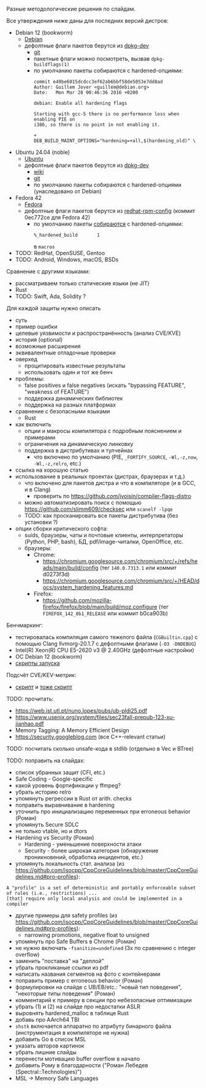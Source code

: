 Разные методологические решения по слайдам.

Все утверждения ниже даны для последних версий дистров:
  - Debian 12 (bookworm)
    * [Debian](https://wiki.debian.org/HardeningWalkthrough#Selecting_security_hardening_options)
    * дефолтные флаги пакетов берутся из [dpkg-dev](https://packages.debian.org/bookworm/dpkg-dev)
      + [git](https://salsa.debian.org/dpkg-team/dpkg)
      + пакетные флаги можно посмотреть, вызвав `dpkg-buildflags(1)`
      + по умолчанию пакеты собираются с hardened-опциями:
        ```
        commit e49be6015dcdcc3ef62ab6bbf58de5053e7dd8ad
        Author: Guillem Jover <guillem@debian.org>
        Date:   Mon Mar 28 00:46:36 2016 +0200

        debian: Enable all hardening flags

        Starting with gcc-5 there is no performance loss when enabling PIE on
        i386, so there is no point in not enabling it.

        +       DEB_BUILD_MAINT_OPTIONS="hardening=+all,$(hardening_old)" \
        ```
  - Ubuntu 24.04 (noble)
    * [Ubuntu](https://wiki.ubuntu.com/Security/Features)
    * дефолтные флаги пакетов берутся из [dpkg-dev](https://launchpad.net/ubuntu/noble/+package/dpkg-dev)
      + [wiki](https://wiki.ubuntu.com/ToolChain/CompilerFlags)
      + [git](https://git.launchpad.net/ubuntu/+source/dpkg)
      + по умолчанию пакеты собираются с hardened-опциями (унаследовано от Debian)
  - Fedora 42
    * [Fedora](https://fedoraproject.org/wiki/Security_Features_Matrix)
    * дефолтные флаги пакетов берутся из [redhat-rpm-config](https://src.fedoraproject.org/rpms/redhat-rpm-config)
      (коммит 0ec772ce для Fedora 42)
      + по умолчанию пакеты [собираются](https://fedoraproject.org/wiki/Changes/Harden_All_Packages) с hardened-опциями:
        ```
        %_hardened_build       1
        ```
        в `macros`
  - TODO: RedHat, OpenSUSE, Gentoo
  - TODO: Android, Windows, macOS, BSDs

Сравнение с другими языками:
  - рассматриваем только статические языки (не JIT)
  - Rust
  - TODO: Swift, Ada, Solidity ?

Для каждой защиты нужно описать
  - суть
  - пример ошибки
  - целевые уязвимости и распространённость (анализ CVE/KVE)
  - история (optional)
  - возможные расширения
  - эквивалентные отладочные проверки
  - оверхед
    * процитировать известные результаты
    * использовать один и тот же бенч
  - проблемы:
    * false positives и false negatives (искать "bypassing FEATURE", "weakness of FEATURE")
    * поддержка динамических библиотек
    * поддержка на разных платформах
  - сравнение с безопасными языками
    * Rust
  - как включить
    * опции и макросы компилятора с подробным пояснением и примерами
    * ограничения на динамическую линковку
    * поддержка в дистрибутивах и тулчейнах
      + что включено по умолчанию (PIE, `_FORTIFY_SOURCE`, `-Wl,-z,now`, `-Wl,-z,relro`, etc.)
  - ссылка на хорошую статью
  - использование в реальных проектах (дистрах, браузерах и т.д.)
    * что включено для пакетов дистра и что в компиляторе (и в GCC, и в Clang)
      + проверить по https://github.com/jvoisin/compiler-flags-distro
    * можно автоматизировать поиск с помощью https://github.com/slimm609/checksec или `scanelf -lpqe`
    * TODO: как просканировать все пакеты дистрибутива (без установки ?)
  - опции сборки критического софта:
    * suids, браузеры, чаты и почтовые клиенты, интерпретаторы (Python, PHP, bash), БД, pdf/image-читалки, OpenOffice, etc.
    * браузеры:
      + Chrome:
        - https://chromium.googlesource.com/chromium/src/+/refs/heads/main/build/config (тег `140.0.7313.1` или коммит d0273f3d)
        - https://chromium.googlesource.com/chromium/src/+/HEAD/docs/system_hardening_features.md
      + Firefox:
        - https://github.com/mozilla-firefox/firefox/blob/main/build/moz.configure (тег `FIREFOX_142_0b1_RELEASE` или коммит b0ca903b)

Бенчмаркинг:
  - тестировалась компиляция самого тяжелого файла (`CGBuiltin.cpp`) с помощью Clang llvmorg-20.1.7 с дефолтными флагами (`-O3 -DNDEBUG`)
  - Intel(R) Xeon(R) CPU E5-2620 v3 @ 2.40GHz (дефолтные настройки)
  - ОС Debian 12 (bookworm)
  - [скрипты запуска](bench)

Подсчёт CVE/KEV-метрик:
  - [скрипт](scripts/cve_scanner.py) и [тоже скрипт](scripts/kev_scanner.py)

TODO: прочитать:
  - https://web.ist.utl.pt/nuno.lopes/pubs/ub-pldi25.pdf
  - https://www.usenix.org/system/files/sec23fall-prepub-123-xu-jianhao.pdf
  - Memory Tagging: A Memory Efficient Design
  - https://security.googleblog.com (все C++-relevant статьи)

TODO: посчитать сколько unsafe-кода в stdlib (отдельно в Vec и BTree)

TODO: поправить на слайдах:
  - список убранных защит (CFI, etc.)
  - Safe Coding - Google-specific
  - какой уровень фортификации у ffmpeg?
  - убрать историю relro
  - упомянуть регрессии в Rust от arith. checks
  - поправить выравнивание в hardening
  - уточнить про инициализацию переменных при erroneous behavior (Роман)
  - упомянуть Secure SDLC
  - не только vtable, но и dtors
  - Hardening vs Security (Роман)
    * Hardening - уменьшение поверхности атаки
    * Security - более широкая категория (обнаружение проникновений, обработка инцидентов, etc.)
  - упомянуть локальность стат. анализа (из https://github.com/isocpp/CppCoreGuidelines/blob/master/CppCoreGuidelines.md#pro-profiles):
  ```
  A "profile" is a set of deterministic and portably enforceable subset of rules (i.e., restrictions) ...
  [that] require only local analysis and could be implemented in a compiler
  ```
  - другие примеры для safety profiles (из https://github.com/isocpp/CppCoreGuidelines/blob/master/CppCoreGuidelines.md#pro-profiles):
    * narrowing promotions, negative float to unsigned
  - упомянуть про Safe Buffers в Chrome (Роман)
  - не нужно включать `-fsanitize=undefined` (3x по сравнению с integer overflow)
  - заменить "поставка" на "деплой"
  - убрать прокликаные ссылки из pdf
  - написать названия сегментов на фото с контейнерами
  - поправить пример с erroneous behavior (Роман)
  - формулировки на слайде с UB/EB/etc.: "новый тип поведения", "некоторые типы поведения" (Роман)
  - комментарий к примеру в секции про небезопасные оптимизации
  - убрать (1) и (2) на слайде про недостатки ASLR
  - выровнять hardened_malloc в таблице Rust
  - добавь про AArch64 TBI
  - `shstk` включается аппаратно по атрибуту бинарного файла (инструментация в компиляторе не нужна)
  - добавить Go в список MSL
  - указать авторов картинок
  - убрать лишние слайды
  - перенести мотивацию buffer overflow в начало
  - добавить Рому в благодарности ("Роман Лебедев (Spectral::Technologies)")
  - MSL -> Memory Safe Languages
